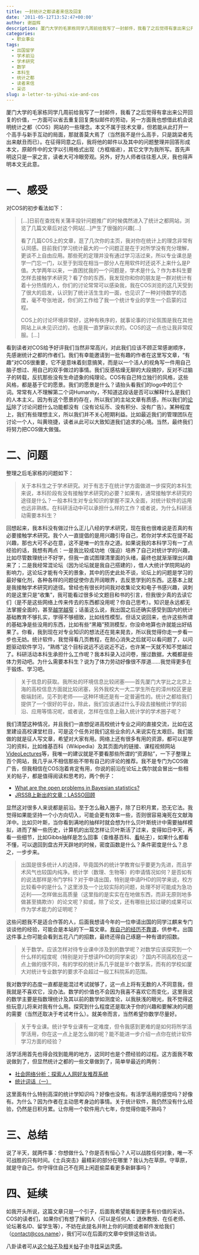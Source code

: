 ```yaml
---
title: 一封统计之都读者来信及回复
date: '2011-05-12T13:52:47+00:00'
author: 谢益辉
description: 厦门大学的毛家栋同学几周前给我写了一封邮件，我看了之后觉得有拿出来公开回复的价值，一方面可以省去重复回复类似邮件的劳动，另一方面我也想借此机会说明统计之都（COS）网站的一些理念。本文不属于技术文章，但若能从此打开一个高手与新手互动的局面，那就善莫大焉了（当然我不是什么高手，只是跳梁者先出来献丑而已）。在征得同意之后，我将他的邮件以及其中的问题整理并回答形成本文，原邮件中的文字以引用格式出现（方框缩进），其它文字为我所写。首先声明这只是一家之言，读者大可冷眼旁观。另外，好为人师者往往惹人厌，我也得声明本文无此意。
categories:
  - 职业事业
tags:
  - 出国留学
  - 学术前沿
  - 学术研究
  - 数学
  - 本科生
  - 统计之都
  - 读者来信
  - 采访
slug: a-letter-to-yihui-xie-and-cos
---
```


厦门大学的毛家栋同学几周前给我写了一封邮件，我看了之后觉得有拿出来公开回复的价值，一方面可以省去重复回复类似邮件的劳动，另一方面我也想借此机会说明统计之都（COS）网站的一些理念。本文不属于技术文章，但若能从此打开一个高手与新手互动的局面，那就善莫大焉了（当然我不是什么高手，只是跳梁者先出来献丑而已）。在征得同意之后，我将他的邮件以及其中的问题整理并回答形成本文，原邮件中的文字以引用格式出现（方框缩进），其它文字为我所写。首先声明这只是一家之言，读者大可冷眼旁观。另外，好为人师者往往惹人厌，我也得声明本文无此意。

<!--more-->

# 一、感受

对COS的初步看法如下：

> […]日前在查找有关蒲丰投针问题推广的时候偶然进入了统计之都网站，浏览了几篇文章后对这个网站[…]产生了很强的兴趣[…]
> 
> 看了几篇COS上的文章，逛了几次你的主页，我对你在统计上的理念非常有认同感。目前我们学习统计最大的一个问题正是在于对所学没有充分理解，更谈不上自由应用。那些死的定理并没有通过学习活过来，所以专业课总是学一门忘一门，以至于到现在相当一部分人在用软件时还说不上来什么是P值。大学两年以来，一直困扰我的一个问题是，学术是什么？作为本科生要怎样去接触学术研究？看了你的东西，我发现你和你的朋友是一群对统计有着十分热情的人，你们的讨论常常可以感染我，我在COS浏览的这几天受到了很大的启发，认识到了统计活生生的一面，也见识了一种对待数学的态度，毫不夸张地说，你们的工作给了我一个统计专业的学生一个启蒙的过程。
> 
> COS上的讨论环境非常好，这种有秩序的，就事论事的讨论氛围是我在其他网站上从未见识过的，也是我一直梦寐以求的。COS的这一点也让我非常叹服。[…]

看到读者对COS给予好评我们当然非常高兴，对此我们应该不顾正常感谢顺序，先感谢统计之都的作者们。我们有幸能邀请到一批有趣的作者在这里写文章，“有趣”对COS很重要，它不是意味着刻意搞笑，而是以一个活人的视角写一件用自己脑子想过、用自己的双手做过的事情。我们反感枯燥无聊的大段摘抄，反对不过脑子的转载，反抗那些没有生命迹象的纯理论。COS有自己特立独行的风格，这些风格，都是基于它的愿景。我们的愿景是什么？请抬头看我们的logo中的三个词。常常有人不理解第二个词Humanity，不知道这段话是否可以解释什么是我们的人本主义。因为有这个愿景的存在，所以我们的主站文章有质感，所以我们的[论坛](https://cos.name/cn/ "COS论坛")除了讨论问题什么功能都没有（没有论坛币、没有积分、没有广告）。某种程度上，我们有些理想主义，所以我们并不关心短期利益。比如最近我们的管理团队在讨论一个人，叫黄晓捷，读者从此可以大致知道我们追求的心境。当然，最终我们将努力把COS做大做强。

# 二、问题

整理之后毛家栋的问题如下：

> 关于本科生之于学术研究。对于有志于在统计学方面做进一步探究的本科生来说，本科阶段有没有接触学术研究的必要？如果有，通常接触学术研究的途径是什么？一般本科生对专业知识的掌握不深入全面，对统计软件的运用也远非熟练。在科研活动中可以承担什么样的工作？或者说，为什么科研活动需要本科生？

回想起来，我本科没有做过什么正儿八经的学术研究，现在我也很难说是否真的有必要接触学术研究。我个人一直提倡的是用兴趣引导自己，若你对学术实在提不起兴趣，那也大可不必在意，这不是唯一的生存之道。如果说我的本科学习有一丁点经验的话，我想有两点：一是我比较成功地（强迫）培养了自己对统计学的兴趣，比如尽管数理统计不好学，但我一直试图理清里面的头绪，最终也就渐渐理出兴趣来了；二是我经常混论坛（因为论坛就是我自己搭建的），借人大统计学院网站的影响力，这论坛才能有今天的景象，其中的历史此处不谈，论坛上的问题是学习的最好催化剂，各种各样的问题促使你去开阔眼界，去反思学到的东西。这基本上就是我接触学术研究的途径。曾经也有很长时间我对收集论文和电子书感兴趣，讽刺的是这里只是“收集”，我可能看过很多论文题目和书的引言，但我很少真的去读它们（是不是这些网络上传来传去的东西都没用呢？你自己思考）。知识是永远都无法掌握全面的，甚至[越学越窄](/2011/01/publishing-promotion-and-collaboration-in-statistics/)；话虽这么说，我出国之后还确实感受到国内的统计基础教育不够扎实，学得不够细致，比如线性模型。但话又说回来，也许这些所谓的基础净是些没用的东西，比如有些“黑箱”预测模型，你没命地算也许就能出好结果了。你看，我到现在对专业知识的想法还在晃来晃去，所以我觉得你走一步看一步也无妨。统计软件，我觉得看几页教程，在耐心消失之后就可以看问题了，以问题驱动软件学习，“熟练”这个目标说远不远说近不近，也许某一天就不知不觉越过了。科研活动本科生承担什么工作呢？我本科录入过问卷，搜过数据，大概都是些体力劳动吧。为什么需要本科生？说为了体力劳动好像很不厚道……我觉得更多在于锻炼、学习吧。

> 关于信息的获取。我所处的环境信息比较闭塞——首先厦门大学比之北京上海的高校信息方面就比较闭塞，另外我校大一大二学生所在的漳州校区更是极端封闭，见不到老师——这种环境还是有一定普遍性的。统计之都给我们提供了一个很好的平台，除此，我们应该通过什么手段去接触统计学的前沿、应用等情况呢，或者说，怎样在信息上融入统计学的学术圈子呢？

我们清楚这种情况，并且我们一直想促进高校统计专业之间的直接交流，比如在这里建设高校课堂栏目，可是这个任务对我们这些业余的人来说实在太艰巨。我们能做的就是征人写文章，希望对大家有用。网络上还有很多有用的资源，都可以是学习的资料，比如维基百科（Wikipedia）及其页面内的链接、课程视频网站[VideoLectures](http://videolectures.net/)等，我唯一的建议就是不要看那些所谓的“资源帖”，一下子整理上百个网站，我几乎从不相信那些不带有自己的评论的推荐。我不是专门为COS做广告，但我相信在COS泡着肯定有用，你说的前沿在论坛上偶尔就会冒出一些相关的帖子，都是值得阅读和思考的，两个例子：



  * [What are the open problems in Bayesian statistics?](https://cos.name/cn/topic/104193)
  * [JRSSB上新出的文章：LASSO回顾](https://cos.name/cn/topic/104104)



显然这对很多人来说都是前沿。至于怎么融入圈子，除了日积月累，恐无它法。我觉得如果能坚持一个小方向切入，可能会更有效率一些，否则很容易淹死在文献海洋中。比如贝叶斯，当你看到满地的抽样时就会想为什么贝叶斯统计中需要抽样模拟，进而了解一些历史，计算机的出现怎样让贝叶斯活了过来，变得如日中天，再看一些细节，比如Gibbs抽样是怎么回事（查维基百科、[看](https://cos.name/cn/topic/104235)帖[子](https://cos.name/cn/topic/104241)），如果什么都看不懂，可以退回到盘古开天辟地的时候，密度函数是什么？条件密度是什么？总之，一步步来。

> 出国是很多统计人的选择，毕竟国外的统计学教育似乎要更为先进，而且学术风气也较国内纯净。统计学（数理、生物等）的申请情况如何？是否如有的说法那样是冷门学科？对于申请出国，特别是申请PHD的同学来说，校方比较看中的是什么？这里涉及一个比较实际的问题，处理不好可能成为急功近利——怎样做出高质量（这里指的是实实在在地做东西，而非无原则地多做甚至搞欺诈）的论文呢？抑或，除了论文，还有哪些比较过硬的成果可以作为学术能力的证明呢？

这些问题我不是适合作答的人，后面我想请今年的一位申请出国的同学江麒来专门谈谈他的经验，可能会是本站的下一篇文章。[我自己的经历不靠谱](http://yihui.name/cn/guestbook/)，供参考。出国这件事上你可能会看到五花八门的招数，最终还得自己琢磨一种有谱的招数。

> 关于数学。应该怎样对待专业课中涉及到的数学呢？对数学应该探究到一个什么样的程度呢（特别是对于想读PHD的同学来说）？国内不同高校在这一点上做的很不同，有的学校的统计系几乎就是半个数学系，而有的学校如厦大对统计专业数学的要求不会超过一般工科院系的范围。

我对数学的态度一直都是能混过考试就够了，这一点上将有无数的人不同意我，但我就是不喜欢它，没办法。数学的价值也不会因为我喜不喜欢它而变化，这里我说的数学主要是指数理统计及其以前的数学如测度论，以我肤浅的眼光，我不觉得这些玩意儿将来对我有什么用。探究到什么程度还是取决于你的兴趣和要解决的问题的需要（当然还取决于考试考什么）。就美帝而言，当然希望你数学尽量好。

> 关于专业课。统计学专业课有一定难度，但令我感到更难的是如何将所学活学活用，你在这一点上是怎么做的呢？能不能进一步介绍一点你在统计软件学习方面的经验？

活学活用首先也得会找到能用的地方，这同时也是个攒经验的过程。这方面我不敢说做到了，但显然统计之都的一些文章做到了，简单举最近的两例：

  * [社会网络分析：探索人人网好友推荐系统](/2011/04/exploring-renren-social-network/ "社会网络分析：探索人人网好友推荐系统")
  * [统计词话（一）](/2011/03/statistics-in-chinese-song-poem-1/ "统计词话（一）")

这里面有什么特别高深的统计学知识吗？好像也没有。有活学活用的感觉吗？好像有。为什么？因为作者在主动思考身边的事情。关于统计软件，我仍然没有什么经验，仍然是日积月累。让你用一个软件用六七年，你觉得你能不熟吗？

# 三、总结

说了半天，就两件事：你想做什么？你是否有恒心？人可以战胜任何对象，唯一不可战胜的只有时间。《士兵突击》最精彩的部分在哪里？我认为在草原。守草原，就是守自己。你守得住自己不在网上闲逛偷菜看更多新鲜事吗？

# 四、延续

如我开头所说，这篇文章只是一个引子，后面我希望能看到更多有价值的采访。COS的读者们，如果你们有想了解的人（可以是任何人：退休教授、在任老师、论坛著名ID、留学生等），不妨在此提名并附上你的问题或者邮件发给我们（contact@cos.name），我们可以在后面的文章中安排这些访谈。

八卦读者可从[这个帖子](https://cos.name/cn/topic/104005)及[相](https://cos.name/cn/topic/104024)关[帖](https://cos.name/cn/topic/104023)子[中](https://cos.name/cn/topic/104022)寻[找](https://cos.name/cn/topic/104026)采[访](https://cos.name/cn/topic/104028)灵[感](https://cos.name/cn/topic/104033)。
